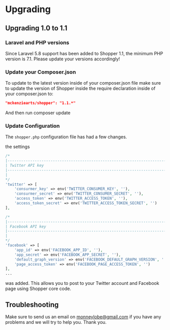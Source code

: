 # Upgrading

## Upgrading 1.0 to 1.1

### Laravel and PHP versions
Since Laravel 5.8 support has been added to Shopper 1.1, the minimum PHP version is 7.1. 
Please update your versions accordingly!

### Update your Composer.json
To update to the latest version inside of your composer.json file make sure to update the version of Shopper inside the require declaration inside of your composer.json to:

```json
"mckenziearts/shopper": "1.1.*"
```

And then run composer update

### Update Configuration
The `shopper.php` configuration file has had a few changes.

the settings

```php
/*
|--------------------------------------------------------------------------
| Twitter API key
|--------------------------------------------------------------------------
|
*/
'twitter' => [
    'consurmer_key' => env('TWITTER_CONSUMER_KEY', ''),
    'consurmer_secret' => env('TWITTER_CONSUMER_SECRET', ''),
    'access_token' => env('TWITTER_ACCESS_TOKEN', ''),
    'access_token_secret' => env('TWITTER_ACCESS_TOKEN_SECRET', '')
],

/*
|--------------------------------------------------------------------------
| Facebook API key
|--------------------------------------------------------------------------
|
*/
'facebook' => [
    'app_id' => env('FACEBOOK_APP_ID', ''),
    'app_secret' => env('FACEBOOK_APP_SECRET', ''),
    'default_graph_version' => env('FACEBOOK_DEFAULT_GRAPH_VERSION', ''),
    'page_access_token' => env('FACEBOOK_PAGE_ACCESS_TOKEN', '')
],
...
```

was added. This allows you to post to your Twitter account and Facebook page using Shopper core code.

## Troubleshooting

Make sure to send us an email on monneylobe@gmail.com if you have any problems and we will try to help you. Thank you.
